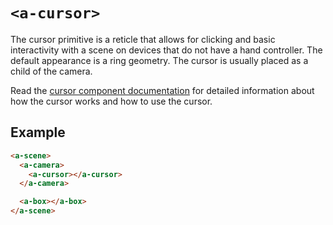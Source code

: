 # `<a-cursor>`

The cursor primitive is a reticle that allows for clicking and basic
interactivity with a scene on devices that do not have a hand controller. The
default appearance is a ring geometry. The cursor is usually placed as a child
of the camera.

Read the [cursor component documentation](../components/cursor.md) for detailed information about how the cursor works and how to use the cursor.

## Example

```html
<a-scene>
  <a-camera>
    <a-cursor></a-cursor>
  </a-camera>

  <a-box></a-box>
</a-scene>
```
